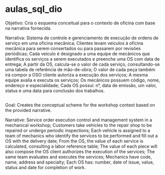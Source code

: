 # aulas_sql_dio

Objetivo:
Cria o esquema conceitual para o contexto de oficina com base na narrativa fornecida.

Narrativa:
Sistema de controle e gerenciamento de execução de ordens de serviço em uma oficina mecânica;
Clientes levam veículos à oficina mecânica para serem consertados ou para passarem por revisões  periódicas;
Cada veículo é designado a uma equipe de mecânicos que identifica os serviços a serem executados e preenche uma OS com data de entrega;
A partir da OS, calcula-se o valor de cada serviço, consultando-se uma tabela de referência de mão-de-obra;
O valor de cada peça também irá compor a OSO cliente autoriza a execução dos serviços;
A mesma equipe avalia e executa os serviços;
Os mecânicos possuem código, nome, endereço e especialidade;
Cada OS possui: n°, data de emissão, um valor, status e uma data para conclusão dos trabalhos.

##

Goal:
Creates the conceptual scheme for the workshop context based on the provided narrative.

Narrative:
Service order execution control and management system in a mechanical workshop;
Customers take vehicles to the repair shop to be repaired or undergo periodic inspections;
Each vehicle is assigned to a team of mechanics who identify the services to be performed and fill out a OS with the delivery date;
From the OS, the value of each service is calculated, consulting a labor reference table;
The value of each piece will also compose the OS client authorizes the execution of the services;
The same team evaluates and executes the services;
Mechanics have code, name, address and specialty;
Each OS has: number, date of issue, value, status and date for completion of work.
